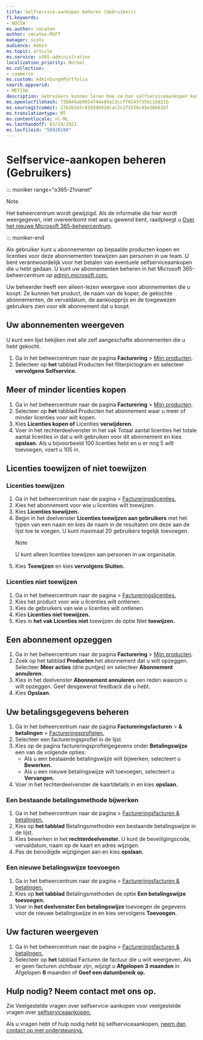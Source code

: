 ```yaml
---
title: Selfservice-aankopen beheren (Gebruikers)
f1.keywords:
- NOCSH
ms.author: cmcatee
author: cmcatee-MSFT
manager: scotv
audience: Admin
ms.topic: article
ms.service: o365-administration
localization_priority: Normal
ms.collection:
- commerce
ms.custom: AdminSurgePortfolio
search.appverid:
- MET150
description: Gebruikers kunnen leren hoe ze hun selfserviceaankopen kunnen beheren.
ms.openlocfilehash: 73b044ab9954744e89a13ccff0145f35bc1b821b
ms.sourcegitcommit: 27b2b2e5c41934b918cac2c171556c45e36661bf
ms.translationtype: MT
ms.contentlocale: nl-NL
ms.lasthandoff: 03/19/2021
ms.locfileid: "50920190"
---
```

# <a name="manage-self-service-purchases-users"></a>Selfservice-aankopen beheren (Gebruikers)

::: moniker range="o365-21vianet"

> [!NOTE]
> Het beheercentrum wordt gewijzigd. Als de informatie die hier wordt weergegeven, niet overeenkomt met wat u gewend bent, raadpleegt u [Over het nieuwe Microsoft 365-beheercentrum](../../admin/microsoft-365-admin-center-preview.md?preserve-view=true&view=o365-21vianet).

::: moniker-end

Als gebruiker kunt u abonnementen op bepaalde producten kopen en licenties voor deze abonnementen toewijzen aan personen in uw team. U bent verantwoordelijk voor het betalen van eventuele selfserviceaankopen die u hebt gedaan. U kunt uw abonnementen beheren in het Microsoft 365-beheercentrum op <a href="https://go.microsoft.com/fwlink/p/?linkid=2024339" target="_blank">admin.microsoft.com.</a>

Uw beheerder heeft een alleen-lezen weergave voor abonnementen die u koopt. Ze kunnen het product, de naam van de koper, de gekochte abonnementen, de vervaldatum, de aankoopprijs en de toegewezen gebruikers zien voor elk abonnement dat u koopt.

## <a name="view-your-subscriptions"></a>Uw abonnementen weergeven

U kunt een lijst bekijken met alle zelf aangeschafte abonnementen die u hebt gekocht.

1. Ga in het beheercentrum naar de pagina **Facturering** > <a href="https://go.microsoft.com/fwlink/p/?linkid=842054" target="_blank">Mijn producten</a>.
2. Selecteer op **het** tabblad Producten het filterpictogram en selecteer **vervolgens Selfservice.**

## <a name="how-to-buy-more-or-reduce-licenses"></a>Meer of minder licenties kopen

1. Ga in het beheercentrum naar de pagina **Facturering** > <a href="https://go.microsoft.com/fwlink/p/?linkid=842054" target="_blank">Mijn producten</a>.
2. Selecteer op **het** tabblad Producten het abonnement waar u meer of minder licenties voor wilt kopen.
3. Kies **Licenties kopen of** Licenties **verwijderen.**
4. Voer in het rechterdeelvenster in het vak Totaal aantal licenties het totale aantal licenties in dat u wilt gebruiken voor dit abonnement en kies **opslaan.**  Als u bijvoorbeeld 100 licenties hebt en u er nog 5 wilt toevoegen, voert u 105 in.

## <a name="assign-or-unassign-licenses"></a>Licenties toewijzen of niet toewijzen

### <a name="to-assign-licenses"></a>Licenties toewijzen

1. Ga in het beheercentrum naar de pagina   >  <a href="https://go.microsoft.com/fwlink/p/?linkid=842264" target="_blank">Factureringslicenties.</a>
2. Kies het abonnement voor wie u licenties wilt toewijzen.
3. Kies **Licenties toewijzen.**
4. Begin in het deelvenster **Licenties toewijzen aan gebruikers** met het typen van een naam en kies de naam in de resultaten om deze aan de lijst toe te voegen. U kunt maximaal 20 gebruikers tegelijk toevoegen.
    > [!NOTE]
    > U kunt alleen licenties toewijzen aan personen in uw organisatie.
5. Kies **Toewijzen** en kies **vervolgens Sluiten.**

### <a name="to-unassign-licenses"></a>Licenties niet toewijzen

1. Ga in het beheercentrum naar de pagina   >  <a href="https://go.microsoft.com/fwlink/p/?linkid=842264" target="_blank">Factureringslicenties.</a>
2. Kies het product voor wie u licenties wilt ontlenen.
3. Kies de gebruikers van wie u licenties wilt ontlenen.
4. Kies **Licenties niet toewijzen.**
5. Kies in **het vak Licenties niet** toewijzen de optie Niet **toewijzen.**

## <a name="cancel-a-subscription"></a>Een abonnement opzeggen

1. Ga in het beheercentrum naar de pagina **Facturering** > <a href="https://go.microsoft.com/fwlink/p/?linkid=842054" target="_blank">Mijn producten</a>.
2. Zoek op het tabblad **Producten** het abonnement dat u wilt opzeggen. Selecteer **Meer acties** (drie puntjes) en selecteer **Abonnement annuleren**.
3. Kies in het deelvenster **Abonnement annuleren** een reden waarom u wilt opzeggen. Geef desgewenst feedback die u hebt.
4. Kies **Opslaan**.

## <a name="manage-your-payment-details"></a>Uw betalingsgegevens beheren

1. Ga in het beheercentrum naar de pagina **Factureringsfacturen**  >  **& betalingen**  >  <a href="https://go.microsoft.com/fwlink/p/?linkid=2103629" target="_blank">Factureringsprofielen.</a>
2. Selecteer een factureringsprofiel in de lijst.
3. Kies op de pagina factureringsprofielgegevens onder **Betalingswijze** een van de volgende opties:
    - Als u een bestaande betalingswijze wilt bijwerken, selecteert u **Bewerken.**
    - Als u een nieuwe betalingswijze wilt toevoegen, selecteert u **Vervangen.**
4. Voer in het rechterdeelvenster de kaartdetails in en kies **opslaan.**

### <a name="update-an-existing-payment-method"></a>Een bestaande betalingsmethode bijwerken

1. Ga in het beheercentrum naar de pagina   >  <a href="https://go.microsoft.com/fwlink/p/?linkid=2102895" target="_blank">Factureringsfacturen & betalingen.</a>
2. Kies op **het tabblad** Betalingsmethoden een bestaande betalingswijze in de lijst.
3. Kies bewerken in het **rechterdeelvenster.** U kunt de beveiligingscode, vervaldatum, naam op de kaart en adres wijzigen.
4. Pas de benodigde wijzigingen aan en kies **opslaan.**

### <a name="add-a-new-payment-method"></a>Een nieuwe betalingswijze toevoegen

1. Ga in het beheercentrum naar de pagina   >  <a href="https://go.microsoft.com/fwlink/p/?linkid=2102895" target="_blank">Factureringsfacturen & betalingen.</a>
2. Kies op **het tabblad** Betalingsmethoden de optie **Een betalingswijze toevoegen.**
3. Voer in **het deelvenster Een betalingswijze** toevoegen de gegevens voor de nieuwe betalingswijze in en kies vervolgens **Toevoegen.**

## <a name="view-your-invoices"></a>Uw facturen weergeven

1. Ga in het beheercentrum naar de pagina   >  <a href="https://go.microsoft.com/fwlink/p/?linkid=2102895" target="_blank">Factureringsfacturen & betalingen.</a>
2. Selecteer op **het** tabblad Facturen de factuur die u wilt weergeven. Als er geen facturen zichtbaar zijn, wijzigt u **Afgelopen 3 maanden** in Afgelopen **6** maanden of **Geef een datumbereik op.**

## <a name="need-help-contact-us"></a>Hulp nodig? Neem contact met ons op.

Zie Veelgestelde vragen over selfservice-aankopen voor veelgestelde vragen over [selfserviceaankopen.](self-service-purchase-faq.md)

Als u vragen hebt of hulp nodig hebt bij selfserviceaankopen, [neem dan contact op met ondersteuning.](../../admin/contact-support-for-business-products.md)